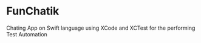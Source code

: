 # FunChatik
Chating App on Swift language using XCode and XCTest for the performing Test Automation
